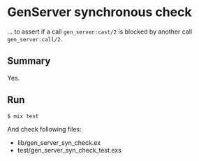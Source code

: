 # GenServer synchronous check
... to assert if a call `gen_server:cast/2` is blocked by another call `gen_server:call/2`.

## Summary

Yes.

## Run

```elixir
$ mix test
```

And check following files:
- lib/gen_server_syn_check.ex
- test/gen_server_syn_check_test.exs
